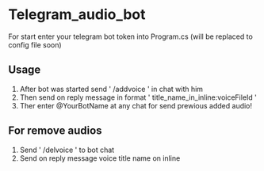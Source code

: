 # Telegram_audio_bot

For start enter your telegram bot token into Program.cs (will be replaced to config file soon)

## Usage
1. After bot was started send ' /addvoice ' in chat with him
2. Then send on reply message in format ' title_name_in_inline:voiceFileId '
3. Ther enter @YourBotName at any chat for send prewious added audio!

## For remove audios
1. Send ' /delvoice ' to bot chat
2. Send on reply message voice title name on inline
